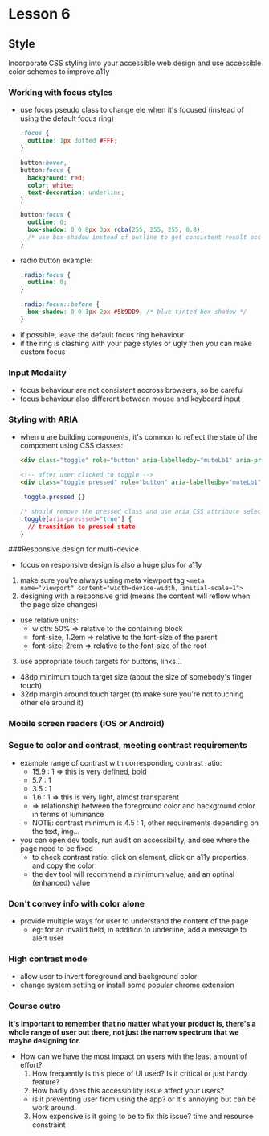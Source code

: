 # Lesson 6
## Style
Incorporate CSS styling into your accessible web design and use accessible color schemes to improve a11y

### Working with focus styles
* use focus pseudo class to change ele when it's focused (instead of using the default focus ring)
  ```css
  :focus {
    outline: 1px dotted #FFF;
  }

  button:hover,
  button:focus {
    background: red;
    color: white;
    text-decoration: underline;
  }

  button:focus {
    outline: 0;
    box-shadow: 0 0 8px 3px rgba(255, 255, 255, 0.8);
    /* use box-shadow instead of outline to get consistent result accross diff browsers */
  }
  ```
* radio button example:
  ```css
  .radio:focus {
    outline: 0;
  }

  .radio:focus::before {
    box-shadow: 0 0 1px 2px #5b9DD9; /* blue tinted box-shadow */
  }
  ```
* if possible, leave the default focus ring behaviour
* if the ring is clashing with your page styles or ugly then you can make custom focus

### Input Modality
* focus behaviour are not consistent accross browsers, so be careful
* focus behaviour also different between mouse and keyboard input

### Styling with ARIA
* when u are building components, it's common to reflect the state of the component using CSS classes:
  ```html
  <div class="toggle" role="button" aria-labelledby="muteLb1" aria-pressed="false"></div>

  <!-- after user clicked to toggle -->
  <div class="toggle pressed" role="button" aria-labelledby="muteLb1" aria-pressed="true"></div>
  ```
  ```css
  .toggle.pressed {}

  /* should remove the pressed class and use aria CSS attribute selector instead */
  .toggle[aria-presssed="true"] {
    // transition to pressed state
  }
  ```

###Responsive design for multi-device
* focus on responsive design is also a huge plus for a11y
1. make sure you're always using meta viewport tag
  `<meta name="viewport" content="width=device-width, initial-scale=1">`
2. designing with a responsive grid (means the content will reflow when the page size changes)
  * use relative units:
    * width: 50% => relative to the containing block
    * font-size; 1.2em => relative to the font-size of the parent
    * font-size: 2rem => relative to the font-size of the root
3. use appropriate touch targets for buttons, links...
  * 48dp minimum touch target size (about the size of somebody's finger touch)
  * 32dp margin around touch target (to make sure you're not touching other ele around it)

### Mobile screen readers (iOS or Android)

### Segue to color and contrast, meeting contrast requirements
* example range of contrast with corresponding contrast ratio:
  * 15.9 : 1 => this is very defined, bold
  * 5.7  : 1
  * 3.5  : 1
  * 1.6  : 1 => this is very light, almost transparent
  * => relationship between the foreground color and background color in terms of luminance
  * NOTE: contrast minimum is 4.5 : 1, other requirements depending on the text, img...
* you can open dev tools, run audit on accessibility, and see where the page need to be fixed
  * to check contrast ratio: click on element, click on a11y properties, and copy the color
  * the dev tool will recommend a minimum value, and an optinal (enhanced) value

### Don't convey info with color alone
* provide multiple ways for user to understand the content of the page
  * eg: for an invalid field, in addition to underline, add a message to alert user

### High contrast mode
* allow user to invert foreground and background color
* change system setting or install some popular chrome extension

### Course outro
**It's important to remember that no matter what your product is,
there's a whole range of user out there, not just the narrow spectrum that we maybe designing for.**
* How can we have the most impact on users with the least amount of effort?
  1. How frequently is this piece of UI used? Is it critical or just handy feature?
  2. How badly does this accessibility issue affect your users? 
    * is it preventing user from using the app? or it's annoying but can be work around.
  3. How expensive is it going to be to fix this issue? time and resource constraint
